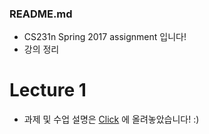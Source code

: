 ### README.md

 - CS231n Spring 2017 assignment 입니다!
 - 강의 정리
 # Lecture 1
 - 과제 및 수업 설명은 [Click](https://blog.naver.com/ljwon77_/222139197263) 에 올려놓았습니다! :)
